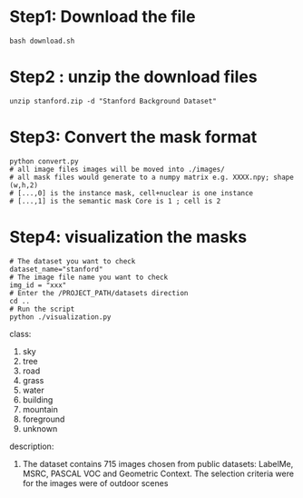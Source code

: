 # Step1: Download the file 
```
bash download.sh

```

# Step2 : unzip the download files
```
unzip stanford.zip -d "Stanford Background Dataset"
```

# Step3: Convert the mask format
```
python convert.py
# all image files images will be moved into ./images/
# all mask files would generate to a numpy matrix e.g. XXXX.npy; shape (w,h,2)
# [...,0] is the instance mask, cell+nuclear is one instance
# [...,1] is the semantic mask Core is 1 ; cell is 2
```

# Step4: visualization the masks
```
# The dataset you want to check
dataset_name="stanford" 
# The image file name you want to check
img_id = "xxx"
# Enter the /PROJECT_PATH/datasets direction
cd ..  
# Run the script 
python ./visualization.py

```
class:
1. sky
2. tree
3. road
4. grass
5. water
6. building
7. mountain
8. foreground
9. unknown

description:
1. The dataset contains 715 images chosen from public datasets: LabelMe, MSRC, PASCAL VOC and Geometric Context. The selection criteria were for the images were of outdoor scenes